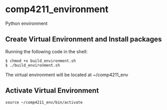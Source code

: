 # comp4211_environment
Python environment
## Create Virtual Environment and Install packages
Running the following code in the shell:  

<code>$ chmod +x build_environment.sh</code>  
<code>$ ./build_environment.sh</code>    

The virtual environment will be located at ~/comp4211_env
## Activate Virtual Environment
<code>source ~/comp4211_env/bin/activate</code>
